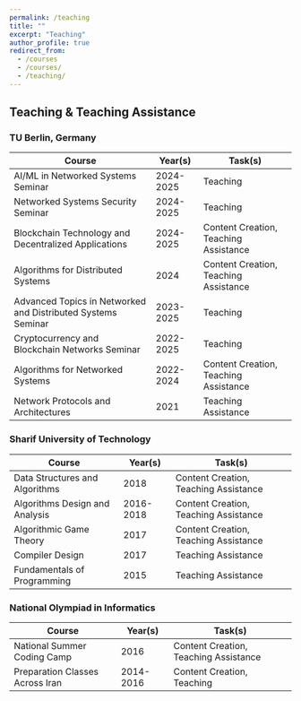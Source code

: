 ```yaml
---
permalink: /teaching
title: ""
excerpt: "Teaching"
author_profile: true
redirect_from: 
  - /courses
  - /courses/
  - /teaching/
---
```


## Teaching & Teaching Assistance
### TU Berlin, Germany 

| Course  | Year(s)  | Task(s)  |
|---|---|---|
| AI/ML in Networked Systems Seminar | 2024-2025 | Teaching |
| Networked Systems Security Seminar | 2024-2025 | Teaching |
| Blockchain Technology and Decentralized Applications  | 2024-2025  | Content Creation, Teaching Assistance|
| Algorithms for Distributed Systems  | 2024 | Content Creation, Teaching Assistance|
| Advanced Topics in Networked and Distributed Systems Seminar | 2023-2025 | Teaching |
| Cryptocurrency and Blockchain Networks Seminar | 2022-2025 | Teaching |
| Algorithms for Networked Systems  | 2022-2024 | Content Creation, Teaching Assistance|
| Network Protocols and Architectures  | 2021 | Teaching Assistance|

### Sharif University of Technology 

| Course  | Year(s)  | Task(s)  |
|---|---|---|
| Data Structures and Algorithms   | 2018 | Content Creation, Teaching Assistance|
| Algorithms Design and Analysis  | 2016-2018 | Content Creation, Teaching Assistance|
| Algorithmic Game Theory  | 2017 | Content Creation, Teaching Assistance|
| Compiler Design  | 2017 | Teaching Assistance|
| Fundamentals of Programming  | 2015 | Teaching Assistance|

### National Olympiad in Informatics

| Course  | Year(s)  | Task(s)  |
|---|---|---|
| National Summer Coding Camp | 2016 | Content Creation, Teaching Assistance|
| Preparation Classes Across Iran | 2014-2016 | Content Creation, Teaching |
